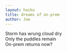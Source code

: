 ```yaml
---
layout: haiku
title: dreams of on-prem
author: Joe
---
```


Storm has wrung cloud dry  
Only the puddles remain  
On-prem returns now?  